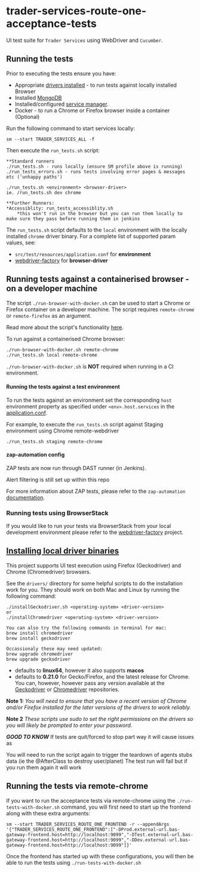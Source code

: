 # trader-services-route-one-acceptance-tests
UI test suite for `Trader Services` using WebDriver and `Cucumber`.  

## Running the tests

Prior to executing the tests ensure you have:
 - Appropriate [drivers installed](#install-driver-binary) - to run tests against locally installed Browser
 - Installed [MongoDB](https://docs.mongodb.com/manual/installation/) 
 - Installed/configured [service manager](https://github.com/hmrc/service-manager).  
 - Docker - to run a Chrome or Firefox browser inside a container (Optional)

Run the following command to start services locally:

    sm --start TRADER_SERVICES_ALL -f

Then execute the `run_tests.sh` script:

    **Standard runners
    ./run_tests.sh - runs locally (ensure SM profile above is running)
    ./run_tests_errors.sh - runs tests involving error pages & messages etc ('unhappy paths')
    
    ./run_tests.sh <environment> <browser-driver>
    ie. /run_tests.sh dev chrome
    
    **Further Runners:
    *Accessiblity: run_tests_accessiblity.sh 
        *this won't run in the browser but you can run them locally to make sure they pass before running them in jenkins


The `run_tests.sh` script defaults to the `local` environment with the locally installed `chrome` driver binary.  For a complete list of supported param values, see:
 - `src/test/resources/application.conf` for **environment** 
 - [webdriver-factory](https://github.com/hmrc/webdriver-factory#2-instantiating-a-browser-with-default-options) for **browser-driver**

## Running tests against a containerised browser - on a developer machine

The script `./run-browser-with-docker.sh` can be used to start a Chrome or Firefox container on a developer machine. 
The script requires `remote-chrome` or `remote-firefox` as an argument.

Read more about the script's functionality [here](run-browser-with-docker.sh).

To run against a containerised Chrome browser:

```bash
./run-browser-with-docker.sh remote-chrome 
./run_tests.sh local remote-chrome
```

`./run-browser-with-docker.sh` is **NOT** required when running in a CI environment. 

#### Running the tests against a test environment

To run the tests against an environment set the corresponding `host` environment property as specified under
 `<env>.host.services` in the [application.conf](/src/test/resources/application.conf). 

For example, to execute the `run_tests.sh` script against Staging  environment using Chrome remote-webdriver

    ./run_tests.sh staging remote-chrome

#### zap-automation config
ZAP tests are now run through DAST runner (in Jenkins).

Alert filtering is still set up within this repo

For more information about ZAP tests, please refer to the `zap-automation` [documentation](https://github.com/hmrc/zap-automation/blob/master/README.md).

### Running tests using BrowserStack
If you would like to run your tests via BrowserStack from your local development environment please refer to the [webdriver-factory](https://github.com/hmrc/webdriver-factory/blob/master/README.md/#user-content-running-tests-using-browser-stack) project.

## [Installing local driver binaries](#install-driver-binaries)

This project supports UI test execution using Firefox (Geckodriver) and Chrome (Chromedriver) browsers. 

See the `drivers/` directory for some helpful scripts to do the installation work for you.  They should work on both Mac and Linux by running the following command:

    ./installGeckodriver.sh <operating-system> <driver-version>
    or
    ./installChromedriver <operating-system> <driver-version>
    
    You can also try the following commands in terminal for mac:
    brew install chromedriver
    brew install geckodriver
    
    Occassionaly these may need updated:
    brew upgrade chromedriver
    brew upgrade geckodriver

- *<operating-system>* defaults to **linux64**, however it also supports **macos**
- *<driver-version>* defaults to **0.21.0** for Gecko/Firefox, and the latest release for Chrome.  You can, however, however pass any version available at the [Geckodriver](https://github.com/mozilla/geckodriver/tags) or [Chromedriver](http://chromedriver.storage.googleapis.com/) repositories.

**Note 1:** *You will need to ensure that you have a recent version of Chrome and/or Firefox installed for the later versions of the drivers to work reliably.*

**Note 2** *These scripts use sudo to set the right permissions on the drivers so you will likely be prompted to enter your password.*

***GOOD TO KNOW***
If tests are quit/forced to stop part way it will cause issues as 
 
You will need to run the script again to trigger the teardown of agents stubs data (ie the @AfterClass to destroy user/planet)
The test run will fail but if you run them again it will work 

## Running the tests via remote-chrome

If you want to run the acceptance tests via remote-chrome using the ```./run-tests-with-docker.sh``` command, you will first need to start up the frontend along with these extra arguments:

```sm --start TRADER_SERVICES_ROUTE_ONE_FRONTEND -r --appendArgs '{"TRADER_SERVICES_ROUTE_ONE_FRONTEND":["-DProd.external-url.bas-gateway-frontend.host=http://localhost:9099","-DTest.external-url.bas-gateway-frontend.host=http://localhost:9099","-DDev.external-url.bas-gateway-frontend.host=http://localhost:9099"]}'```

Once the frontend has started up with these configurations, you will then be able to run the tests using ```./run-tests-with-docker.sh```
